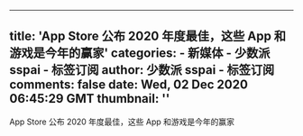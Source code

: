
---
title: 'App Store 公布 2020 年度最佳，这些 App 和游戏是今年的赢家'
categories: 
    - 新媒体
    - 少数派 sspai - 标签订阅
author: 少数派 sspai - 标签订阅
comments: false
date: Wed, 02 Dec 2020 06:45:29 GMT
thumbnail: ''
---

<div>   
App Store 公布 2020 年度最佳，这些 App 和游戏是今年的赢家  
</div>
            